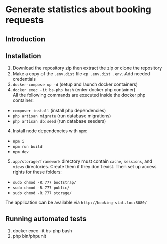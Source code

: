 # Generate statistics about booking requests

## Introduction

## Installation
1. Download the repository zip then extract the zip or clone the repository
2. Make a copy of the `.env.dist` file `cp .env.dist .env`. Add needed credentials
3.  `docker-compose up -d` (setup and launch docker containers)
4. `docker exec -it bs-php bash` (enter docker php container)  
   All the following commands are executed inside the docker php container:
* `composer install` (install php dependencies)
* `php artisan migrate` (run database migrations)
* `php artisan db:seed` (run database seeders)
4. Install node dependencies with `npm`:
* `npm i` 
* `npm run build`
* `npm dev`
5. `app/storage/framework` directory must contain `cache`, `sessions`, and `views` directories.
  Create them if they don't exist. Then set up access rights for these folders:
* `sudo chmod -R 777 bootstrap/`
* `sudo chmod -R 777 public/`
* `sudo chmod -R 777 storage/`
   

The application can be available via `http://booking-stat.loc:8080/`

## Running automated tests
1. docker exec -it bs-php bash
2. php bin/phpunit
